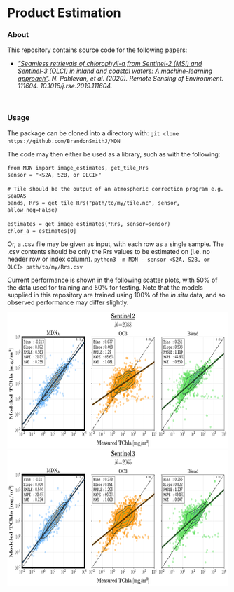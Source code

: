 # Product Estimation

### About
This repository contains source code for the following papers:

- <i>["Seamless retrievals of chlorophyll-a from Sentinel-2 (MSI) and Sentinel-3 (OLCI) in inland and coastal waters: A machine-learning approach"](https://www.researchgate.net/publication/339119073_Seamless_retrievals_of_chlorophyll-a_from_Sentinel-2_MSI_and_Sentinel-3_OLCI_in_inland_and_coastal_waters_A_machine-learning_approach). N. Pahlevan, et al. (2020). Remote Sensing of Environment. 111604. 10.1016/j.rse.2019.111604.</i>

<br>

### Usage
The package can be cloned into a directory with:
`git clone https://github.com/BrandonSmithJ/MDN`

The code may then either be used as a library, such as with the following:
```
from MDN import image_estimates, get_tile_Rrs
sensor = "<S2A, S2B, or OLCI>"

# Tile should be the output of an atmospheric correction program e.g. SeaDAS
bands, Rrs = get_tile_Rrs("path/to/my/tile.nc", sensor, allow_neg=False) 

estimates = get_image_estimates(*Rrs, sensor=sensor)
chlor_a = estimates[0]
```

Or, a .csv file may be given as input, with each row as a single sample. The .csv contents should be only the Rrs values to be estimated on (i.e. no header row or index column).
`python3 -m MDN --sensor <S2A, S2B, or OLCI> path/to/my/Rrs.csv`

Current performance is shown in the following scatter plots, with 50% of the data used for training and 50% for testing. Note that the models supplied in this repository are trained using 100% of the <i>in situ</i> data, and so observed performance may differ slightly. 

<p align="center">
	<img src=".res/S2B_benchmark.png?raw=true" height="311" width="721.5"></img>
	<br>
	<img src=".res/OLCI_benchmark.png?raw=true" height="311" width="721.5"></img>
</p>



